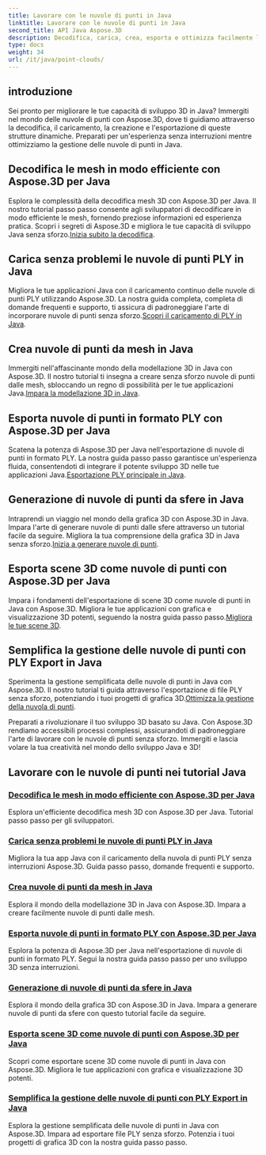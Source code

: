 ```yaml
---
title: Lavorare con le nuvole di punti in Java
linktitle: Lavorare con le nuvole di punti in Java
second_title: API Java Aspose.3D
description: Decodifica, carica, crea, esporta e ottimizza facilmente le nuvole di punti in Java con i tutorial Aspose.3D. Migliora le tue capacità di sviluppo 3D passo dopo passo.
type: docs
weight: 34
url: /it/java/point-clouds/
---
```


## introduzione

Sei pronto per migliorare le tue capacità di sviluppo 3D in Java? Immergiti nel mondo delle nuvole di punti con Aspose.3D, dove ti guidiamo attraverso la decodifica, il caricamento, la creazione e l'esportazione di queste strutture dinamiche. Preparati per un'esperienza senza interruzioni mentre ottimizziamo la gestione delle nuvole di punti in Java.

## Decodifica le mesh in modo efficiente con Aspose.3D per Java
 Esplora le complessità della decodifica mesh 3D con Aspose.3D per Java. Il nostro tutorial passo passo consente agli sviluppatori di decodificare in modo efficiente le mesh, fornendo preziose informazioni ed esperienza pratica. Scopri i segreti di Aspose.3D e migliora le tue capacità di sviluppo Java senza sforzo.[Inizia subito la decodifica](./decode-meshes-java/).

## Carica senza problemi le nuvole di punti PLY in Java
 Migliora le tue applicazioni Java con il caricamento continuo delle nuvole di punti PLY utilizzando Aspose.3D. La nostra guida completa, completa di domande frequenti e supporto, ti assicura di padroneggiare l'arte di incorporare nuvole di punti senza sforzo.[Scopri il caricamento di PLY in Java](./load-ply-point-clouds-java/).

## Crea nuvole di punti da mesh in Java
Immergiti nell'affascinante mondo della modellazione 3D in Java con Aspose.3D. Il nostro tutorial ti insegna a creare senza sforzo nuvole di punti dalle mesh, sbloccando un regno di possibilità per le tue applicazioni Java.[Impara la modellazione 3D in Java](./create-point-clouds-java/).

## Esporta nuvole di punti in formato PLY con Aspose.3D per Java
 Scatena la potenza di Aspose.3D per Java nell'esportazione di nuvole di punti in formato PLY. La nostra guida passo passo garantisce un'esperienza fluida, consentendoti di integrare il potente sviluppo 3D nelle tue applicazioni Java.[Esportazione PLY principale in Java](./export-point-clouds-ply-java/).

## Generazione di nuvole di punti da sfere in Java
 Intraprendi un viaggio nel mondo della grafica 3D con Aspose.3D in Java. Impara l'arte di generare nuvole di punti dalle sfere attraverso un tutorial facile da seguire. Migliora la tua comprensione della grafica 3D in Java senza sforzo.[Inizia a generare nuvole di punti](./generate-point-clouds-spheres-java/).

## Esporta scene 3D come nuvole di punti con Aspose.3D per Java
Impara i fondamenti dell'esportazione di scene 3D come nuvole di punti in Java con Aspose.3D. Migliora le tue applicazioni con grafica e visualizzazione 3D potenti, seguendo la nostra guida passo passo.[Migliora le tue scene 3D](./export-3d-scenes-point-clouds-java/).

## Semplifica la gestione delle nuvole di punti con PLY Export in Java
 Sperimenta la gestione semplificata delle nuvole di punti in Java con Aspose.3D. Il nostro tutorial ti guida attraverso l'esportazione di file PLY senza sforzo, potenziando i tuoi progetti di grafica 3D.[Ottimizza la gestione della nuvola di punti](./ply-export-point-clouds-java/).

Preparati a rivoluzionare il tuo sviluppo 3D basato su Java. Con Aspose.3D rendiamo accessibili processi complessi, assicurandoti di padroneggiare l'arte di lavorare con le nuvole di punti senza sforzo. Immergiti e lascia volare la tua creatività nel mondo dello sviluppo Java e 3D!
## Lavorare con le nuvole di punti nei tutorial Java
### [Decodifica le mesh in modo efficiente con Aspose.3D per Java](./decode-meshes-java/)
Esplora un'efficiente decodifica mesh 3D con Aspose.3D per Java. Tutorial passo passo per gli sviluppatori.
### [Carica senza problemi le nuvole di punti PLY in Java](./load-ply-point-clouds-java/)
Migliora la tua app Java con il caricamento della nuvola di punti PLY senza interruzioni Aspose.3D. Guida passo passo, domande frequenti e supporto.
### [Crea nuvole di punti da mesh in Java](./create-point-clouds-java/)
Esplora il mondo della modellazione 3D in Java con Aspose.3D. Impara a creare facilmente nuvole di punti dalle mesh.
### [Esporta nuvole di punti in formato PLY con Aspose.3D per Java](./export-point-clouds-ply-java/)
Esplora la potenza di Aspose.3D per Java nell'esportazione di nuvole di punti in formato PLY. Segui la nostra guida passo passo per uno sviluppo 3D senza interruzioni.
### [Generazione di nuvole di punti da sfere in Java](./generate-point-clouds-spheres-java/)
Esplora il mondo della grafica 3D con Aspose.3D in Java. Impara a generare nuvole di punti da sfere con questo tutorial facile da seguire.
### [Esporta scene 3D come nuvole di punti con Aspose.3D per Java](./export-3d-scenes-point-clouds-java/)
Scopri come esportare scene 3D come nuvole di punti in Java con Aspose.3D. Migliora le tue applicazioni con grafica e visualizzazione 3D potenti.
### [Semplifica la gestione delle nuvole di punti con PLY Export in Java](./ply-export-point-clouds-java/)
Esplora la gestione semplificata delle nuvole di punti in Java con Aspose.3D. Impara ad esportare file PLY senza sforzo. Potenzia i tuoi progetti di grafica 3D con la nostra guida passo passo.